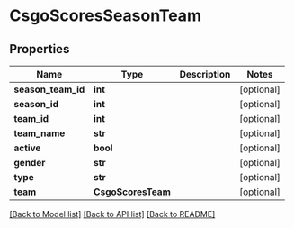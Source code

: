 # CsgoScoresSeasonTeam

## Properties
Name | Type | Description | Notes
------------ | ------------- | ------------- | -------------
**season_team_id** | **int** |  | [optional] 
**season_id** | **int** |  | [optional] 
**team_id** | **int** |  | [optional] 
**team_name** | **str** |  | [optional] 
**active** | **bool** |  | [optional] 
**gender** | **str** |  | [optional] 
**type** | **str** |  | [optional] 
**team** | [**CsgoScoresTeam**](CsgoScoresTeam.md) |  | [optional] 

[[Back to Model list]](../README.md#documentation-for-models) [[Back to API list]](../README.md#documentation-for-api-endpoints) [[Back to README]](../README.md)

